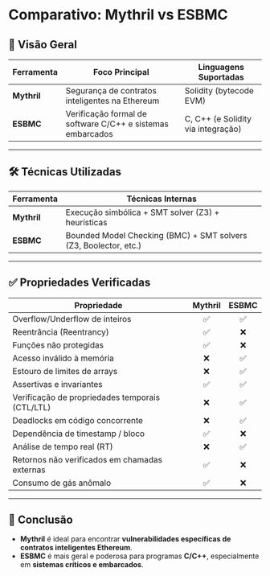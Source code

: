 # Comparativo: Mythril vs ESBMC

## 🧩 Visão Geral

| Ferramenta | Foco Principal | Linguagens Suportadas |
|------------|----------------|------------------------|
| **Mythril** | Segurança de contratos inteligentes na Ethereum | Solidity (bytecode EVM) |
| **ESBMC**   | Verificação formal de software C/C++ e sistemas embarcados | C, C++ (e Solidity via integração) |

---

## 🛠️ Técnicas Utilizadas

| Ferramenta | Técnicas Internas |
|------------|-------------------|
| **Mythril** | Execução simbólica + SMT solver (Z3) + heurísticas |
| **ESBMC**   | Bounded Model Checking (BMC) + SMT solvers (Z3, Boolector, etc.) |

---

## ✅ Propriedades Verificadas

| Propriedade                                    | Mythril | ESBMC |
|------------------------------------------------|:-------:|:-----:|
| Overflow/Underflow de inteiros                 |   ✅    |  ✅   |
| Reentrância (Reentrancy)                       |   ✅    |  ❌   |
| Funções não protegidas                         |   ✅    |  ❌   |
| Acesso inválido à memória                      |   ❌    |  ✅   |
| Estouro de limites de arrays                   |   ❌    |  ✅   |
| Assertivas e invariantes                       |   ✅    |  ✅   |
| Verificação de propriedades temporais (CTL/LTL)|   ❌    |  ✅   |
| Deadlocks em código concorrente                |   ❌    |  ✅   |
| Dependência de timestamp / bloco               |   ✅    |  ❌   |
| Análise de tempo real (RT)                     |   ❌    |  ✅   |
| Retornos não verificados em chamadas externas  |   ✅    |  ❌   |
| Consumo de gás anômalo                         |   ✅    |  ❌   |

---

## 📌 Conclusão

- **Mythril** é ideal para encontrar **vulnerabilidades específicas de contratos inteligentes Ethereum**.
- **ESBMC** é mais geral e poderosa para programas **C/C++**, especialmente em **sistemas críticos e embarcados**.
